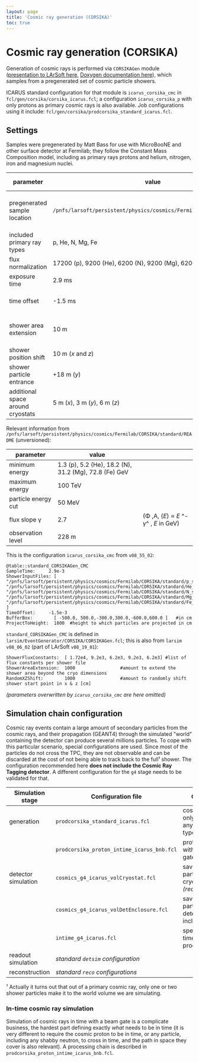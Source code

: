 ```yaml
---
layout: page
title: 'Cosmic ray generation (CORSIKA)'
toc: true
---
```



Cosmic ray generation (CORSIKA)
================================================================================

Generation of cosmic rays is performed via `CORSIKAGen` module
([presentation to LArSoft here](https://indico.fnal.gov/event/10893/contribution/3/material/slides),
[Doxygen documentation here](http://nusoft.fnal.gov/larsoft/doxsvn/html/classevgen_1_1CORSIKAGen.html)),
which samples from a pregenerated set of cosmic particle showers.

ICARUS standard configuration for that module is `icarus_corsika_cmc` in
`fcl/gen/corsika/corsika_icarus.fcl`;
a configuration `icarus_corsika_p` with only protons as primary cosmic rays is also available.
Job configurations using it include:
`fcl/gen/corsika/prodcorsika_standard_icarus.fcl`.



Settings
------------------------------------

Samples were pregenerated by Matt Bass for use with MicroBooNE and other
surface detector at Fermilab; they follow the Constant Mass Composition
model, including as primary rays protons and helium, nitrogen, iron and
magnesium nuclei.

| parameter                           | value                                                                  | parameter             | updated at  |  notes                                                                                          |
| ----------------------------------- | ---------------------------------------------------------------------- | --------------------- | ----------- | ----------------------------------------------------------------------------------------------- |
| pregenerated sample location        | `/pnfs/larsoft/persistent/physics/cosmics/Fermilab/CORSIKA/standard`   | `ShowerInputFiles`    | `v08_19_01` |   more information in the `README` file in there                                            |
| included primary ray types          | p, He, N, Mg, Fe                                                       | `ShowerInputFiles`    | `v08_19_01` |
| flux normalization                  | 17200 (p), 9200 (He), 6200 (N), 9200 (Mg), 6200 (Fe)                   | `ShowerFluxConstants` | `v08_19_01` | 1/(π m s²)                                                                                      |
| exposure time                       | 2.9 ms                                                                 | `SampleTime`          | `v08_55_02` |
| time offset                         | -1.5 ms                                                                | `TimeOffset`          | `v08_55_02` | on [simulation time scale](Software_parameters_and_settings.html#Timing-overview)       |
| shower area extension               | 10 m                                                                   | `ShowerAreaExtension` | `v08_19_01` | additional on each side of the cryostats                                                        |
| shower position shift               | 10 m (*x* and *z*)                                                     | `RandomXYShift`       | `v08_19_01` |
| shower particle entrance            | +18 m (*y*)                                                            | `ProjectToHeight`     | `v08_19_01` | in LArSoft "world" coordinates                                                                  |
| additional space around cryostats   | 5 m (*x*), 3 m (*y*), 6 m (*z*)                                        | `BufferBox`           | `v08_19_01` |

Relevant information from `/pnfs/larsoft/persistent/physics/cosmics/Fermilab/CORSIKA/standard/README` (unversioned):

| parameter             | value                                                   |                                          |
| --------------------- | ------------------------------------------------------- | ---------------------------------------- |
| minimum energy        | 1.3 (p), 5.2 (He), 18.2 (N), 31.2 (Mg), 72.8 (Fe) GeV   |
| maximum energy        | 100 TeV                                                 |
| particle energy cut   | 50 MeV                                                  |
| flux slope γ          | 2.7                                                     | (Φ ,A, (_E_) ∝ _E_ ^-_γ_^ , _E_ in GeV)  |
| observation level     | 228 m                                                   |

This is the configuration `icarus_corsika_cmc` from `v08_55_02`:

    @table::standard_CORSIKAGen_CMC
    SampleTime:     2.9e-3
    ShowerInputFiles: [ "/pnfs/larsoft/persistent/physics/cosmics/Fermilab/CORSIKA/standard/p_showers_*.db", "/pnfs/larsoft/persistent/physics/cosmics/Fermilab/CORSIKA/standard/He_showers_*.db", "/pnfs/larsoft/persistent/physics/cosmics/Fermilab/CORSIKA/standard/N_showers_*.db", "/pnfs/larsoft/persistent/physics/cosmics/Fermilab/CORSIKA/standard/Mg_showers_*.db", "/pnfs/larsoft/persistent/physics/cosmics/Fermilab/CORSIKA/standard/Fe_showers_*.db" ]
    TimeOffset:     -1.5e-3
    BufferBox:        [ -500.0, 500.0,-300.0,300.0,-600.0,600.0 ]   #in cm
    ProjectToHeight:  1800  #height to which particles are projected in cm

`standard_CORSIKAGen_CMC` is defined in `larsim/EventGenerator/CORSIKA/CORSIKAGen.fcl`;
this is also from `larsim` `v08_06_02` (part of LArSoft `v08_19_01`):

    ShowerFluxConstants:  [ 1.72e4, 9.2e3, 6.2e3, 9.2e3, 6.2e3] #list of flux constants per shower file
    ShowerAreaExtension:  1000                 #amount to extend the shower area beyond the cryo dimensions
    RandomXZShift:        1000                 #amount to randomly shift shower start point in x & z [cm]

_(parameters overwritten by `icarus_corsika_cmc` are here omitted)_



Simulation chain configuration
--------------------------------------------------------------------------------

Cosmic ray events contain a large amount of secondary particles from the
cosmic rays, and their propagation (GEANT4) through the simulated
"world" containing the detector can produce several millions
particles.
To cope with this particular scenario, special configurations are used.
Since most of the particles do not cross the TPC, they are not
observable and can be discarded at the cost of not being able to track
back to the full¹ shower.
The configuration recommended here **does not include the Cosmic Ray
Tagging detector**. A different configuration for the `g4` stage needs
to be validated for that.

| Simulation stage    | Configuration file                         | Comment                                           | Last seen in  |
| ------------------- | ------------------------------------------ | ------------------------------------------------- | ------------- |
| generation          | `prodcorsika_standard_icarus.fcl`          | cosmic rays only, any time, any primary type      | `v08_44_00`   |
|                     | `prodcorsika_proton_intime_icarus_bnb.fcl` | protons only, with one in BNB gate; _see below_   | `v09_06_00`   |
| detector simulation | `cosmics_g4_icarus_volCryostat.fcl`        | saves only particles in cryostats *(recommended)* | `v08_45_00`   |
|                     | `cosmics_g4_icarus_volDetEnclosure.fcl`    | saves only particles in detector, including CRT   | `v08_45_00`   |
|                     | `intime_g4_icarus.fcl`                     | special for in-time cosmic ray processing         | `v09_06_00`   |
| readout simulation  | *standard `detsim` configuration*          |                                                     
| reconstruction      | *standard `reco` configurations*           |                                                     


¹ Actually it turns out that out of a primary cosmic ray, only one or
two shower particles make it to the world volume we are simulating.


### In-time cosmic ray simulation

Simulation of cosmic rays in time with a beam gate is a complicate business,
the hardest part defining exactly _what_ needs to be in time
(it is very different to require the cosmic proton to be in time,
or any particle, including any shabby neutron, to cross in time,
and the path in space they cover is also relevant).
A processing chain is described in `prodcorsika_proton_intime_icarus_bnb.fcl`.

